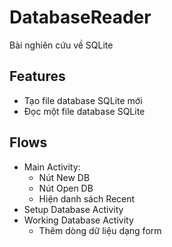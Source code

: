 # DatabaseReader
Bài nghiên cứu về SQLite

## Features
- Tạo file database SQLite mới
- Đọc một file database SQLite

## Flows
- Main Activity:
  - Nút New DB
  - Nút Open DB
  - Hiện danh sách Recent
- Setup Database Activity
- Working Database Activity
  - Thêm dòng dữ liệu dạng form
